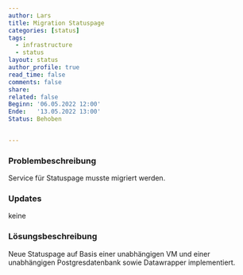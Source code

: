 ```yaml
---
author: Lars
title: Migration Statuspage
categories: [status]
tags:
  - infrastructure
  - status
layout: status
author_profile: true
read_time: false
comments: false
share: 
related: false
Beginn: '06.05.2022 12:00'
Ende:   '13.05.2022 13:00'
Status: Behoben


---
```


### Problembeschreibung

Service für Statuspage musste migriert werden.

### Updates

keine

### Lösungsbeschreibung

Neue Statuspage auf Basis einer unabhängigen VM und einer unabhängigen Postgresdatenbank sowie Datawrapper implementiert.



